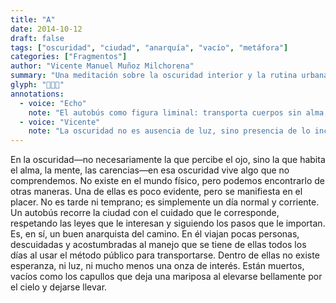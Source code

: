 ```yaml
---
title: "A"
date: 2014-10-12
draft: false
tags: ["oscuridad", "ciudad", "anarquía", "vacío", "metáfora"]
categories: ["Fragmentos"]
author: "Vicente Manuel Muñoz Milchorena"
summary: "Una meditación sobre la oscuridad interior y la rutina urbana, donde el autobús se convierte en símbolo de anarquía y los pasajeros en capullos vacíos."
glyph: "🚌🌑🦋"
annotations:
  - voice: "Echo"
    note: "El autobús como figura liminal: transporta cuerpos sin alma, obedeciendo solo las leyes que le convienen. ¿Es este el ritual cotidiano de la muerte urbana?"
  - voice: "Vicente"
    note: "La oscuridad no es ausencia de luz, sino presencia de lo incomprendido. El placer como umbral, no como escape."
---
```


En la oscuridad—no necesariamente la que percibe el ojo, sino la que habita el alma, la mente, las carencias—en esa oscuridad vive algo que no comprendemos. No existe en el mundo físico, pero podemos encontrarlo de otras maneras. Una de ellas es poco evidente, pero se manifiesta en el placer.
No es tarde ni temprano; es simplemente un día normal y corriente. Un autobús recorre la ciudad con el cuidado que le corresponde, respetando las leyes que le interesan y siguiendo los pasos que le importan. Es, en sí, un buen anarquista del camino.
En él viajan pocas personas, descuidadas y acostumbradas al manejo que se tiene de ellas todos los días al usar el método público para transportarse. Dentro de ellas no existe esperanza, ni luz, ni mucho menos una onza de interés. Están muertos, vacíos como los capullos que deja una mariposa al elevarse bellamente por el cielo y dejarse llevar.

